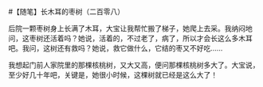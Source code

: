 #【随笔】长木耳的枣树（二百零八）

后院一颗枣树身上长满了木耳，大宝让我帮忙搬了梯子，她爬上去采。我纳闷地问，这枣树还活着吗？她说，活着的，不过老了，病了，所以才会长这么多木耳吧。我问，这树还有救吗？她说，救它做什么，它结的枣又不好吃……

我想起门前人家院里的那棵核桃树，又大又高，便问那棵核桃树多大了。大宝说，至少好几十年吧，关键是，她很小时候，这棵树就已经是这么大了！